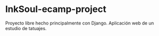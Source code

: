 # InkSoul-ecamp-project
Proyecto libre hecho principalmente con Django. Aplicación web de un estudio de tatuajes.

